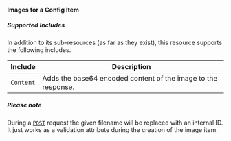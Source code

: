 #### Images for a Config Item

##### Supported Includes

In addition to its sub-resources (as far as they exist), this resource supports the following includes.

|Include|Description|
|-|-|
|```Content```|Adds the base64 encoded content of the image to the response.|

##### Please note

During a [```POST```](#cmdb_configitems__configitemid__images_post) request the given filename will be replaced with an internal ID. It just works as a validation attribute during the creation of the image item.